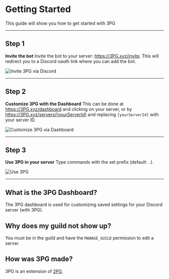 # Getting Started
This guide will show you how to get started with 3PG

---

## Step 1
**Invite the bot**
Invite the bot to your server: https://3PG.xyz/invite.
This will redirect you to a Discord oauth link where you can add the bot.

![Invite 3PG via Discord](assets/docs/img/invite-bot.gif)

---

## Step 2
**Customize 3PG with the Dashboard**
This can be done at https://3PG.xyz/dashboard and clicking on your server,
or by https://3PG.xyz/servers/[yourServerId] and replacing `[yourServerId]` with your server ID.

![Customize 3PG via Dashboard](assets/docs/img/customize-bot.gif)

---

## Step 3
**Use 3PG in your server**
Type commands with the set prefix (default: `.`).

![Use 3PG](assets/docs/img/use-bot.gif)

---

## What is the 3PG Dashboard?
The 3PG dashboard is used for customizing saved settings for your Discord server (with 3PG).

## Why does my guild not show up?
You must be in the guild and have the `MANAGE_GUILD` permission to edit a server.

## How was 3PG made?
3PG is an extension of [2PG](https://2pg.xyz).